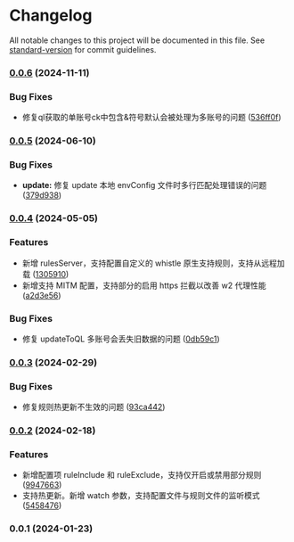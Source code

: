 # Changelog

All notable changes to this project will be documented in this file. See [standard-version](https://github.com/conventional-changelog/standard-version) for commit guidelines.

### [0.0.6](https://github.com/lzwme/whistle.x-scripts/compare/v0.0.5...v0.0.6) (2024-11-11)


### Bug Fixes

* 修复ql获取的单账号ck中包含&符号默认会被处理为多账号的问题 ([536ff0f](https://github.com/lzwme/whistle.x-scripts/commit/536ff0fd2ab45234c1237b933bbb5e1ab63e81dc))

### [0.0.5](https://github.com/lzwme/whistle.x-scripts/compare/v0.0.4...v0.0.5) (2024-06-10)


### Bug Fixes

* **update:** 修复 update 本地 envConfig 文件时多行匹配处理错误的问题 ([379d938](https://github.com/lzwme/whistle.x-scripts/commit/379d9385018940901aefd6d8108e8a128876632f))

### [0.0.4](https://github.com/lzwme/whistle.x-scripts/compare/v0.0.3...v0.0.4) (2024-05-05)


### Features

* 新增 rulesServer，支持配置自定义的 whistle 原生支持规则，支持从远程加载 ([1305910](https://github.com/lzwme/whistle.x-scripts/commit/130591067738f67b19a280fee305fa0877dca8a6))
* 新增支持 MITM 配置，支持部分的启用 https 拦截以改善 w2 代理性能 ([a2d3e56](https://github.com/lzwme/whistle.x-scripts/commit/a2d3e56f2b9bfed0a2548515f776b85bdd44159c))


### Bug Fixes

* 修复 updateToQL 多账号会丢失旧数据的问题 ([0db59c1](https://github.com/lzwme/whistle.x-scripts/commit/0db59c191f89bb6443db2d168dba3a785e8e96a1))

### [0.0.3](https://github.com/lzwme/whistle.x-scripts/compare/v0.0.2...v0.0.3) (2024-02-29)


### Bug Fixes

* 修复规则热更新不生效的问题 ([93ca442](https://github.com/lzwme/whistle.x-scripts/commit/93ca44242723741fe949fb9c8093567afb7b6734))

### [0.0.2](https://github.com/lzwme/whistle.x-scripts/compare/v0.0.1...v0.0.2) (2024-02-18)


### Features

* 新增配置项 ruleInclude 和 ruleExclude，支持仅开启或禁用部分规则 ([9947663](https://github.com/lzwme/whistle.x-scripts/commit/994766379363f1b24e6329a83485ccfdbb478baf))
* 支持热更新。新增 watch 参数，支持配置文件与规则文件的监听模式 ([5458476](https://github.com/lzwme/whistle.x-scripts/commit/54584761a0d929fce0d9746791bb6481873f4ae0))

### 0.0.1 (2024-01-23)
